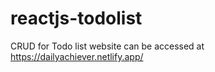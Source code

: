 # reactjs-todolist
 CRUD for Todo list website can be accessed at https://dailyachiever.netlify.app/

